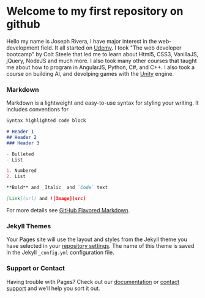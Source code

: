 # Welcome to my first repository on github

Hello my name is Joseph Rivera, I have major interest in the web-development field. It all started on <a href="https://www.udemy.com/">Udemy</a>. I took "The web developer bootcamp" by Colt Steele that led me to learn about Html5, CSS3, VanillaJS, jQuery, NodeJS and much more. I also took many other courses that taught me about how to program in AngularJS, Python, C#, and C++. I also took a course on building AI, and devolping games with the <a href="https://unity3d.com/">Unity</a> engine.


### Markdown

Markdown is a lightweight and easy-to-use syntax for styling your writing. It includes conventions for

```markdown
Syntax highlighted code block

# Header 1
## Header 2
### Header 3

- Bulleted
- List

1. Numbered
2. List

**Bold** and _Italic_ and `Code` text

[Link](url) and ![Image](src)
```

For more details see [GitHub Flavored Markdown](https://guides.github.com/features/mastering-markdown/).

### Jekyll Themes

Your Pages site will use the layout and styles from the Jekyll theme you have selected in your [repository settings](https://github.com/joey7040/first-one/settings). The name of this theme is saved in the Jekyll `_config.yml` configuration file.

### Support or Contact

Having trouble with Pages? Check out our [documentation](https://help.github.com/categories/github-pages-basics/) or [contact support](https://github.com/contact) and we’ll help you sort it out.

